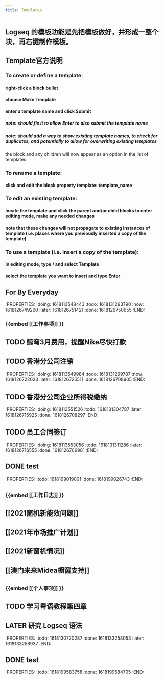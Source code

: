 ```yaml
---
title: Templates
---
```


## Logseq 的模板功能是先把模板做好，并形成一整个块，再右键制作模板。
## Template官方说明
### To create or define a template:
#### right-click a block bullet
#### choose Make Template
#### enter a template name and click Submit
##### note: should fix it to allow Enter to also submit the template name
##### note: should add a way to show existing template names, to check for duplicates, and potentially to allow for overwriting existing templates
the block and any children will now appear as an option in the list of templates
### To rename a template:
#### click and edit the block property template: template_name
### To edit an existing template:
#### locate the template and click the parent and/or child blocks to enter editing mode, make any needed changes
#### note that these changes will not propagate to existing instances of template (i.e. places where you previously inserted a copy of the template)
### To use a template (i.e. insert a copy of the template):
#### in editing mode, type / and select Template
#### select the template you want to insert and type Enter
## For By Everyday
:PROPERTIES:
:doing: 1618113548443
:todo: 1618131293790
:now: 1618126749260
:later: 1618126751421
:done: 1618126750655
:END:
### {{embed [[工作事项]] }}
## TODO 鲸穹3月费用，提醒Nike尽快打款
## TODO 香港分公司注销
:PROPERTIES:
:doing: 1618113549984
:todo: 1618131299787
:now: 1618126722023
:later: 1618126725511
:done: 1618126708905
:END:
## TODO 香港分公司企业所得税缴纳
:PROPERTIES:
:doing: 1618113551526
:todo: 1618131304787
:later: 1618126715925
:done: 1618126708297
:END:
## TODO 员工合同签订
:PROPERTIES:
:doing: 1618113553056
:todo: 1618131311286
:later: 1618126716555
:done: 1618126706981
:END:
## DONE test
:PROPERTIES:
:todo: 1618199019001
:done: 1618199026743
:END:
##
### {{embed [[工作日志]] }}
## [[2021窗机新能效问题]]
## [[2021年市场推广计划]]
## [[2021新窗机情况]]
## [[澳门来来Midea橱窗支持]]
##
### {{embed [[个人事项]] }}
## TODO 学习粤语教程第四章
## LATER 研究 Logseq 语法
:PROPERTIES:
:todo: 1618130720287
:done: 1618133258053
:later: 1618133258937
:END:
## DONE test
:PROPERTIES:
:todo: 1618199583758
:done: 1618199584705
:END:
